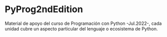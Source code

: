 # PyProg2ndEdition
Material de apoyo del curso de Programación con Python -Jul.2022-, cada unidad cubre un aspecto particular del lenguaje o ecosistema de Python.
